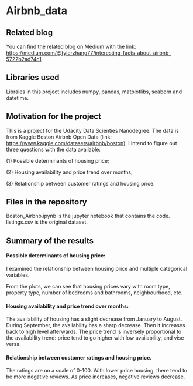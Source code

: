 # Airbnb_data

## Related blog
You can find the related blog on Medium with the link:
https://medium.com/@tylerzhang77/interesting-facts-about-airbnb-5722b2ad74c1

## Libraries used
Libraies in this project includes numpy, pandas, matplotlibs, seaborn and datetime.

## Motivation for the project
This is a project for the Udacity Data Scienties Nanodegree. The data is from Kaggle Boston Airbnb Open Data (link: https://www.kaggle.com/datasets/airbnb/boston). I intend to figure out three questions with the data available:

(1) Possible determinants of housing price;

(2) Housing availability and price trend over months;

(3) Relationship between customer ratings and housing price.

## Files in the repository
Boston_Airbnb.ipynb is the jupyter notebook that contains the code. listings.csv is the original dataset.

## Summary of the results
#### Possible determinants of housing price:

I examined the relationship between housing price and multiple categorical variables.

From the plots, we can see that housing prices vary with room type, property type, number of bedrooms and bathrooms,
neighbourhood, etc.

#### Housing availability and price trend over months:

The availability of housing has a slight decrease from January to August. During September, the availability has a sharp decrease. Then it increases
back to high level afterwards. The price trend is inversely proportional to the availability trend: price tend to go higher with low availability, and vise versa.

#### Relationship between customer ratings and housing price.  

The ratings are on a scale of 0-100. With lower price housing, there tend to be more negative reviews. As price increases, negative reviews decrease. 

